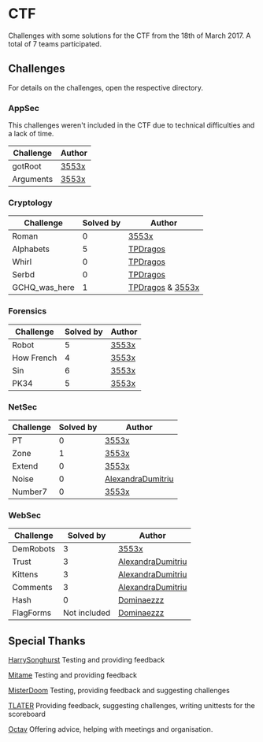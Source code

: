 # CTF
Challenges with some solutions for the CTF from the 18th of March 2017.
A total of 7 teams participated.

## Challenges

For details on the challenges, open the respective directory.

### AppSec
This challenges weren't included in the CTF due to technical difficulties and a lack of time.

Challenge | Author
--- | ---
gotRoot | [3553x](https://github.com/3553x)
Arguments | [3553x](https://github.com/3553x)
### Cryptology
Challenge | Solved by | Author
--- | --- | ---
Roman | 0 | [3553x](https://github.com/3553x)
Alphabets | 5 | [TPDragos](https://github.com/TPDragos)
Whirl | 0 | [TPDragos](https://github.com/TPDragos)
Serbd | 0 | [TPDragos](https://github.com/TPDragos)
GCHQ_was_here | 1 | [TPDragos](https://github.com/TPDragos) & [3553x](https://github.com/3553x)

### Forensics
Challenge | Solved by | Author
--- | --- | ---
Robot | 5 | [3553x](https://github.com/3553x)
How French | 4 | [3553x](https://github.com/3553x)
Sin | 6	| [3553x](https://github.com/3553x)
PK34 | 5 | [3553x](https://github.com/3553x)

### NetSec
Challenge | Solved by | Author
--- | --- | ---
PT | 0 | [3553x](https://github.com/3553x)
Zone | 1 | [3553x](https://github.com/3553x)
Extend | 0 | [3553x](https://github.com/3553x)
Noise | 0 | [AlexandraDumitriu](https://github.com/AlexandraDumitriu)
Number7 | 0 | [3553x](https://github.com/3553x)
### WebSec
Challenge | Solved by | Author
--- | --- | ---
DemRobots | 3 | [3553x](https://github.com/3553x)
Trust | 3 | [AlexandraDumitriu](https://github.com/AlexandraDumitriu)
Kittens | 3 | [AlexandraDumitriu](https://github.com/AlexandraDumitriu)
Comments | 3 | [AlexandraDumitriu](https://github.com/AlexandraDumitriu)
Hash | 0 | [Dominaezzz](https://github.com/Dominaezzz)
FlagForms | Not included | [Dominaezzz](https://github.com/Dominaezzz)

## Special Thanks

[HarrySonghurst](https://github.com/HarrySonghurst)
Testing and providing feedback

[Mitame](https://github.com/Mitame/)
Testing and providing feedback

[MisterDoom](https://github.com/MisterDoom)
Testing, providing feedback and suggesting challenges

[TLATER](https://github.com/TLATER)
Providing feedback, suggesting challenges, writing unittests for the scoreboard

[Octav](???)
Offering advice, helping with meetings and organisation.
